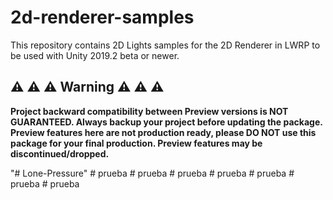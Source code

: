 # 2d-renderer-samples
This repository contains 2D Lights samples for the 2D Renderer in LWRP to be used with Unity 2019.2 beta or newer.



## ⚠️ ⚠️ ⚠️ Warning ⚠️ ⚠️ ⚠️

**Project backward compatibility between Preview versions is NOT GUARANTEED. Always backup your project before updating the package. Preview features here are not production ready, please DO NOT use this package for your final production. Preview features may be discontinued/dropped.**

"# Lone-Pressure" 
#   p r u e b a  
 #   p r u e b a  
 #   p r u e b a  
 #   p r u e b a  
 #   p r u e b a  
 #   p r u e b a  
 #   p r u e b a  
 